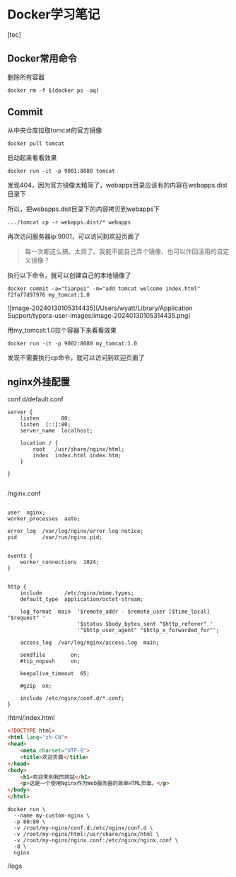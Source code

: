 # Docker学习笔记

[toc]



## Docker常用命令

删除所有容器

```shell
docker rm -f $(docker ps -aq)
```





## Commit

从中央仓库拉取tomcat的官方镜像

```shell
docker pull tomcat
```

启动起来看看效果

```shell
docker run -it -p 9001:8080 tomcat
```

发现404，因为官方镜像太精简了，webapps目录应该有的内容在webapps.dist目录下

所以，把webapps.dist目录下的内容拷贝到webapps下

```shell
.../tomcat cp -r webapps.dist/* webapps 
```

再次访问服务器ip:9001，可以访问到欢迎页面了

> 每一次都这么搞，太烦了。我能不能自己弄个镜像，也可以作回滚用的自定义镜像？

执行以下命令，就可以创建自己的本地镜像了

```shell
docker commit -a="tianpei" -m="add tomcat welcome index.html" f2faf7d97976 my_tomcat:1.0
```

![image-20240130105314435](/Users/wyatt/Library/Application Support/typora-user-images/image-20240130105314435.png)

用my_tomcat:1.0拉个容器下来看看效果

```shell
docker run -it -p 9002:8080 my_tomcat:1.0
```

发现不需要执行cp命令，就可以访问到欢迎页面了

## nginx外挂配置

conf.d/default.conf

```shell
server {
    listen       80;
    listen  [::]:80;
    server_name  localhost;

    location / {
        root   /usr/share/nginx/html;
        index  index.html index.htm;
    }

}


```

/nginx.conf

```shell

user  nginx;
worker_processes  auto;

error_log  /var/log/nginx/error.log notice;
pid        /var/run/nginx.pid;


events {
    worker_connections  1024;
}


http {
    include       /etc/nginx/mime.types;
    default_type  application/octet-stream;

    log_format  main  '$remote_addr - $remote_user [$time_local] "$request" '
                      '$status $body_bytes_sent "$http_referer" '
                      '"$http_user_agent" "$http_x_forwarded_for"';

    access_log  /var/log/nginx/access.log  main;

    sendfile        on;
    #tcp_nopush     on;

    keepalive_timeout  65;

    #gzip  on;

    include /etc/nginx/conf.d/*.conf;
}

```

/html/index.html

```html
<!DOCTYPE html>
<html lang="zh-CN">
<head>
    <meta charset="UTF-8">
    <title>欢迎页面</title>
</head>
<body>
    <h1>欢迎来到我的网站</h1>
    <p>这是一个使用Nginx作为Web服务器的简单HTML页面。</p>
</body>
</html>

```

```shell
docker run \
  --name my-custom-nginx \
  -p 80:80 \
  -v /root/my-nginx/conf.d:/etc/nginx/conf.d \
  -v /root/my-nginx/html:/usr/share/nginx/html \
  -v /root/my-nginx/nginx.conf:/etc/nginx/nginx.conf \
  -d \
  nginx

```



/logs

